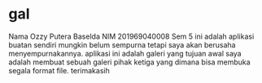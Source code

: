 # gal
Nama Ozzy Putera Baselda
NIM 201969040008
Sem 5
ini adalah aplikasi buatan sendiri mungkin belum sempurna tetapi saya akan berusaha menyempurnakannya.
aplikasi ini adalah galeri yang tujuan awal saya adalah membuat sebuah galeri pihak ketiga yang dimana bisa membuka segala format file.
terimakasih
